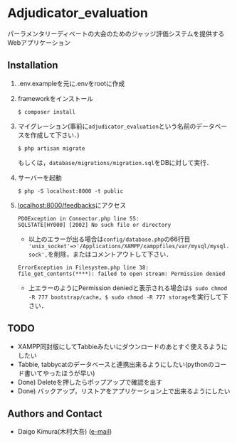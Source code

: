 # Adjudicator_evaluation
パーラメンタリーディベートの大会のためのジャッジ評価システムを提供するWebアプリケーション
## Installation
1. .env.exampleを元に.envをrootに作成
2. frameworkをインストール
    ```
    $ composer install  
    ```
3. マイグレーション(事前に`adjudicator_evaluation`という名前のデータベースを作成して下さい．)
    ```
    $ php artisan migrate  
    ```
    もしくは，`database/migrations/migration.sql`をDBに対して実行．

4. サーバーを起動
    ```
    $ php -S localhost:8000 -t public  
    ```
5. [localhost:8000/feedbacks](localhost:8000/feedbacks)にアクセス
    ```
    PDOException in Connector.php line 55:
    SQLSTATE[HY000] [2002] No such file or directory
    ```
    - 以上のエラーが出る場合は`config/database.php`の66行目`            'unix_socket'=>'/Applications/XAMPP/xamppfiles/var/mysql/mysql.sock',
`を削除，またはコメントアウトして下さい．
    ```
    ErrorException in Filesystem.php line 38:
    file_get_contents(****): failed to open stream: Permission denied
    ```
     - 上エラーのようにPermission deniedと表示される場合は`$ sudo chmod -R 777 bootstrap/cache`，`$ sudo chmod -R 777 storage`を実行して下さい．

## TODO
* XAMPP同封版にしてTabbieみたいにダウンロードのあとすぐ使えるようにしたい
* Tabbie, tabbycatのデータベースと連携出来るようにしたい(pythonのコード書いてやったほうが早い)
* Done) Deleteを押したらポップアップで確認を出す
* Done) バックアップ，リストアをアプリケーション上で出来るようにしたい

## Authors and Contact
- Daigo Kimura(木村大吾) ([e-mail](a91381@gmail.com))
